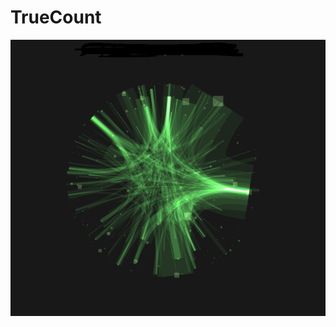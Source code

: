 # TrueCount
![Branches between groups of nodes](https://github.com/MikhailShamota/TrueCount/blob/master/docs/img/branches.png?raw=true)

